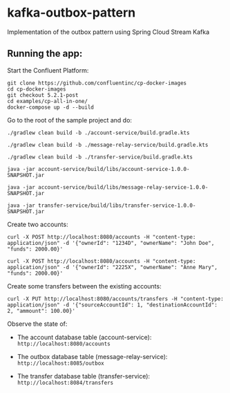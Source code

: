 # kafka-outbox-pattern
Implementation of the outbox pattern using Spring Cloud Stream Kafka

## Running the app:

Start the Confluent Platform:

```
git clone https://github.com/confluentinc/cp-docker-images
cd cp-docker-images
git checkout 5.2.1-post
cd examples/cp-all-in-one/
docker-compose up -d --build
```

Go to the root of the sample project and do:

`./gradlew clean build -b ./account-service/build.gradle.kts`

`./gradlew clean build -b ./message-relay-service/build.gradle.kts`

`./gradlew clean build -b ./transfer-service/build.gradle.kts`

`java -jar account-service/build/libs/account-service-1.0.0-SNAPSHOT.jar`

`java -jar account-service/build/libs/message-relay-service-1.0.0-SNAPSHOT.jar`

`java -jar transfer-service/build/libs/transfer-service-1.0.0-SNAPSHOT.jar`

Create two accounts:

`curl -X POST http://localhost:8080/accounts -H "content-type: application/json" -d '{"ownerId": "1234D", "ownerName": "John Doe", "funds": 2000.00}'`

`curl -X POST http://localhost:8080/accounts -H "content-type: application/json" -d '{"ownerId": "2225X", "ownerName": "Anne Mary", "funds": 2000.00}'`


Create some transfers between the existing accounts:

`curl -X PUT http://localhost:8080/accounts/transfers -H "content-type: application/json" -d '{"sourceAccountId": 1, "destinationAccountId": 2, "ammount": 100.00}'`

Observe the state of:
 
 - The account database table (account-service): `http://localhost:8080/accounts`
 
 - The outbox database table (message-relay-service): `http://localhost:8085/outbox`
 
 - The transfer database table (transfer-service): `http://localhost:8084/transfers`


